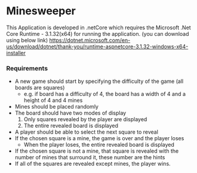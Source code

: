 # Minesweeper
This Application is developed in .netCore which requires the Microsoft .Net Core Runtime - 3.1.32(x64) for running the application. (you can download using below link)
https://dotnet.microsoft.com/en-us/download/dotnet/thank-you/runtime-aspnetcore-3.1.32-windows-x64-installer


### Requirements

- A new game should start by specifying the difficulty of the game (all boards are squares)
    - e.g. if board has a difficulty of 4, the board has a width of 4 and a height of 4 and 4 mines
- Mines should be placed randomly
- The board should have two modes of display
    1. Only squares revealed by the player are displayed
    2. The entire revealed board is displayed
- A player should be able to select the next square to reveal
- If the chosen square is a mine, the game is over and the player loses
  - When the player loses, the entire revealed board is displayed
- If the chosen square is not a mine, that square is revealed with the number of mines that surround it, these number are the hints
- If all of the squares are revealed except mines, the player wins.
